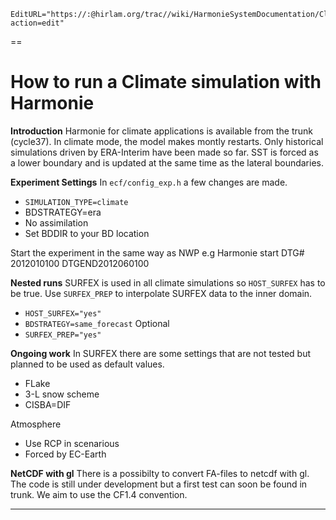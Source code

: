```@meta
EditURL="https://:@hirlam.org/trac//wiki/HarmonieSystemDocumentation/ClimateSimulation?action=edit"
```

==
# How to run a Climate simulation with Harmonie

**Introduction**
Harmonie for climate applications is available from the trunk (cycle37).
In climate mode, the model makes montly restarts. Only historical simulations driven by ERA-Interim have been made so far.
SST is forced as a lower boundary and is updated at the same time as the lateral boundaries.

**Experiment Settings**
In `ecf/config_exp.h`  a few changes are made.

* `SIMULATION_TYPE=climate`
* BDSTRATEGY=era
* No assimilation
* Set BDDIR to your BD location

Start the experiment in the same way as NWP e.g Harmonie start DTG# 2012010100 DTGEND2012060100

**Nested runs**
SURFEX is used in all climate simulations so `HOST_SURFEX` has to be true.
Use `SURFEX_PREP` to interpolate SURFEX data to the inner domain.

* `HOST_SURFEX="yes"`
* `BDSTRATEGY=same_forecast`
Optional
* `SURFEX_PREP="yes"`

**Ongoing work**
In SURFEX there are some settings that are not tested but planned to be used as default values.

* FLake
* 3-L snow scheme
* CISBA=DIF

Atmosphere
* Use RCP in scenarious
* Forced by EC-Earth

**NetCDF with gl**
There is a possibilty to convert FA-files to netcdf with gl. The code is still under development but a first test can soon be found in trunk. 
We aim to use the CF1.4 convention.



----


